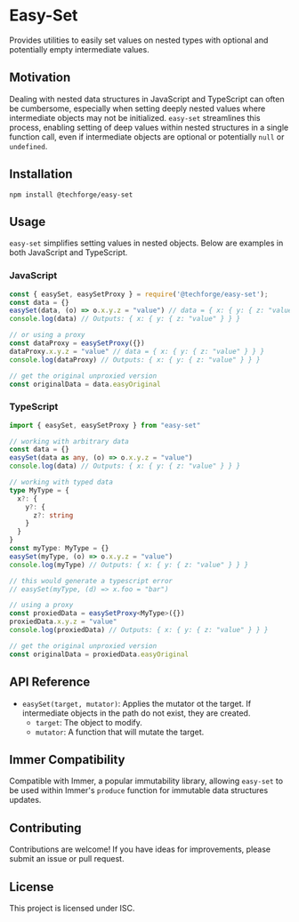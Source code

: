 # Easy-Set

Provides utilities to easily set values on nested types with optional and potentially empty intermediate values.

## Motivation
Dealing with nested data structures in JavaScript and TypeScript can often be cumbersome, especially when setting deeply nested values where intermediate objects may not be initialized. `easy-set` streamlines this process, enabling setting of deep values within nested structures in a single function call, even if intermediate objects are optional or potentially `null` or `undefined`.

## Installation
```
npm install @techforge/easy-set
```

## Usage
`easy-set` simplifies setting values in nested objects. Below are examples in both JavaScript and TypeScript.

### JavaScript
```javascript
const { easySet, easySetProxy } = require('@techforge/easy-set');
const data = {}
easySet(data, (o) => o.x.y.z = "value") // data = { x: { y: { z: "value" } } }
console.log(data) // Outputs: { x: { y: { z: "value" } } }

// or using a proxy
const dataProxy = easySetProxy({})
dataProxy.x.y.z = "value" // data = { x: { y: { z: "value" } } }
console.log(dataProxy) // Outputs: { x: { y: { z: "value" } } }

// get the original unproxied version
const originalData = data.easyOriginal
```

### TypeScript
```typescript
import { easySet, easySetProxy } from "easy-set"

// working with arbitrary data
const data = {}
easySet(data as any, (o) => o.x.y.z = "value")
console.log(data) // Outputs: { x: { y: { z: "value" } } }

// working with typed data
type MyType = {
  x?: {
    y?: {
      z?: string
    }
  }
}
const myType: MyType = {}
easySet(myType, (o) => o.x.y.z = "value")
console.log(myType) // Outputs: { x: { y: { z: "value" } } }

// this would generate a typescript error
// easySet(myType, (d) => x.foo = "bar") 

// using a proxy
const proxiedData = easySetProxy<MyType>({})
proxiedData.x.y.z = "value"
console.log(proxiedData) // Outputs: { x: { y: { z: "value" } } }

// get the original unproxied version
const originalData = proxiedData.easyOriginal
```

## API Reference
- `easySet(target, mutator)`: Applies the mutator ot the target.  If intermediate objects in the path do not exist, they are created.
  - `target`: The object to modify.
  - `mutator`: A function that will mutate the target.

## Immer Compatibility
Compatible with Immer, a popular immutability library, allowing `easy-set` to be used within Immer's `produce` function for immutable data structures updates.

## Contributing
Contributions are welcome! If you have ideas for improvements, please submit an issue or pull request.

## License
This project is licensed under ISC.
